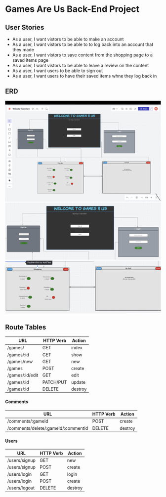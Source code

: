 # Games Are Us Back-End Project

## User Stories
- As a user, I want vistors to be able to make an account
- As a user, I want vistors to be able to to log back into an account that they made
- As a user, I want vistors to save content from the shopping page to a saved items page
- As a user, I want vistors to be able to leave a review on the content 
- As a user, I want users to be able to sign out
- As a user, I want users to have their saved items whne they log back in

## ERD

![Alt text](Images/Screen%20Shot%202023-01-23%20at%2012.04.54%20AM.png)
![Alt text](Images/Screen%20Shot%202023-01-23%20at%2012.07.53%20AM.png)
![Alt text](Images/Screen%20Shot%202023-01-23%20at%2012.08.12%20AM.png)

## Route Tables

| **URL**          | **HTTP Verb**|**Action**|
|------------------|--------------|----------|
| /games/         | GET          | index  
| /games/:id      | GET          | show       
| /games/new      | GET          | new   
| /games          | POST         | create   
| /games/:id/edit | GET          | edit       
| /games/:id      | PATCH/PUT    | update    
| /games/:id      | DELETE       | destroy  

#### Comments

| **URL**          | **HTTP Verb**|**Action**|
|--------------------|--------------|----------|
| /comments/:gameId | POST         | create  
| /comments/delete/:gameId/:commentId      | DELETE          | destroy       


#### Users

| **URL**          | **HTTP Verb**|**Action**|
|------------------|--------------|----------|
| /users/signup    | GET         | new  
| /users/signup    | POST         | create  
| /users/login     | GET         | login       
| /users/login     | POST         | create       
| /users/logout    | DELETE       | destroy 
